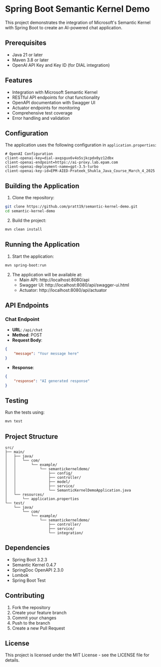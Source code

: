 # Spring Boot Semantic Kernel Demo

This project demonstrates the integration of Microsoft's Semantic Kernel with Spring Boot to create an AI-powered chat application.

## Prerequisites

- Java 21 or later
- Maven 3.8 or later
- OpenAI API Key and Key ID (for DIAL integration)

## Features

- Integration with Microsoft Semantic Kernel
- RESTful API endpoints for chat functionality
- OpenAPI documentation with Swagger UI
- Actuator endpoints for monitoring
- Comprehensive test coverage
- Error handling and validation

## Configuration

The application uses the following configuration in `application.properties`:

```properties
# OpenAI Configuration
client-openai-key=dial-axqsgux6v4o5sjkcpdx0yz12dbx
client-openai-endpoint=https://ai-proxy.lab.epam.com
client-openai-deployment-name=gpt-3.5-turbo
client-openai-key-id=EPM-AIED-Prateek_Shukla_Java_Course_March_4_2025
```

## Building the Application

1. Clone the repository:
```bash
git clone https://github.com/pratt19/semantic-kernel-demo.git
cd semantic-kernel-demo
```

2. Build the project:
```bash
mvn clean install
```

## Running the Application

1. Start the application:
```bash
mvn spring-boot:run
```

2. The application will be available at:
   - Main API: http://localhost:8080/api
   - Swagger UI: http://localhost:8080/api/swagger-ui.html
   - Actuator: http://localhost:8080/api/actuator

## API Endpoints

### Chat Endpoint

- **URL**: `/api/chat`
- **Method**: POST
- **Request Body**:
```json
{
    "message": "Your message here"
}
```
- **Response**:
```json
{
    "response": "AI generated response"
}
```

## Testing

Run the tests using:
```bash
mvn test
```

## Project Structure

```
src/
├── main/
│   ├── java/
│   │   └── com/
│   │       └── example/
│   │           └── semantickerneldemo/
│   │               ├── config/
│   │               ├── controller/
│   │               ├── model/
│   │               ├── service/
│   │               └── SemanticKernelDemoApplication.java
│   └── resources/
│       └── application.properties
└── test/
    └── java/
        └── com/
            └── example/
                └── semantickerneldemo/
                    ├── controller/
                    ├── service/
                    └── integration/
```

## Dependencies

- Spring Boot 3.2.3
- Semantic Kernel 0.4.7
- SpringDoc OpenAPI 2.3.0
- Lombok
- Spring Boot Test

## Contributing

1. Fork the repository
2. Create your feature branch
3. Commit your changes
4. Push to the branch
5. Create a new Pull Request

## License

This project is licensed under the MIT License - see the LICENSE file for details. 